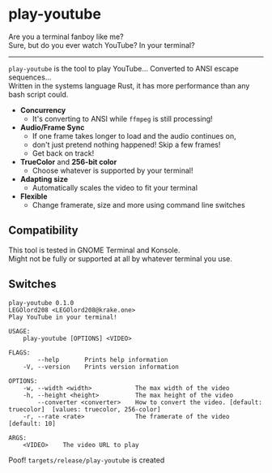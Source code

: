# play-youtube

Are you a terminal fanboy like me?  
Sure, but do you ever watch YouTube? In your terminal?

----------------------------------------------------

`play-youtube` is the tool to play YouTube... Converted to ANSI escape sequences...  
Written in the systems language Rust, it has more performance than any bash script could.

 - **Concurrency**
   - It's converting to ANSI while `ffmpeg` is still processing!
 - **Audio/Frame Sync**
   - If one frame takes longer to load and the audio continues on,
   - don't just pretend nothing happened! Skip a few frames!
   - Get back on track!
 - **TrueColor** and **256-bit color**
   - Choose whatever is supported by your terminal!
 - **Adapting size**
   - Automatically scales the video to fit your terminal
 - **Flexible**
   - Change framerate, size and more using command line switches

## Compatibility

This tool is tested in GNOME Terminal and Konsole.  
Might not be fully or supported at all by whatever terminal you use.

## Switches

```
play-youtube 0.1.0
LEGOlord208 <LEGOlord208@krake.one>
Play YouTube in your terminal!

USAGE:
    play-youtube [OPTIONS] <VIDEO>

FLAGS:
        --help       Prints help information
    -V, --version    Prints version information

OPTIONS:
    -w, --width <width>            The max width of the video
    -h, --height <height>          The max height of the video
        --converter <converter>    How to convert the video. [default: truecolor]  [values: truecolor, 256-color]
    -r, --rate <rate>              The framerate of the video [default: 10]

ARGS:
    <VIDEO>    The video URL to play
```
Poof! `targets/release/play-youtube` is created
